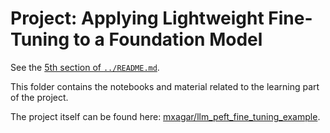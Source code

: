 # Project: Applying Lightweight Fine-Tuning to a Foundation Model

See the [5th section of `../README.md`](../README.md#5-project-applying-lightweight-fine-tuning-to-a-foundation-model).

This folder contains the notebooks and material related to the learning part of the project.

The project itself can be found here: [mxagar/llm_peft_fine_tuning_example](https://github.com/mxagar/llm_peft_fine_tuning_example).
